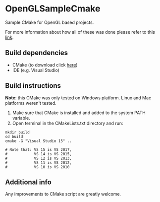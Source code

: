 # OpenGLSampleCmake

Sample CMake for OpenGL based projects.

For more information about how all of these was done please refer to this [link](http://rtrclass.type.pl).

## Build dependencies
 - CMake (to download click [here](https://cmake.org/download/))
 - IDE (e.g. Visual Studio)

## Build instructions
**Note**: this CMake was only tested on Windows platform. Linux and Mac platforms weren't tested.

1. Make sure that CMake is installed and added to the system PATH variable.
2. Open terminal in the CMakeLists.txt directory and run:
 ```
 mkdir build
 cd build
 cmake -G "Visual Studio 15" ..

 # Note that: VS 15 is VS 2017, 
 #            VS 14 is VS 2015, 
 #            VS 12 is VS 2013,
 #            VS 11 is VS 2012,
 #            VS 10 is VS 2010
 ```

 ## Additional info
 Any improvements to CMake script are greatly welcome.